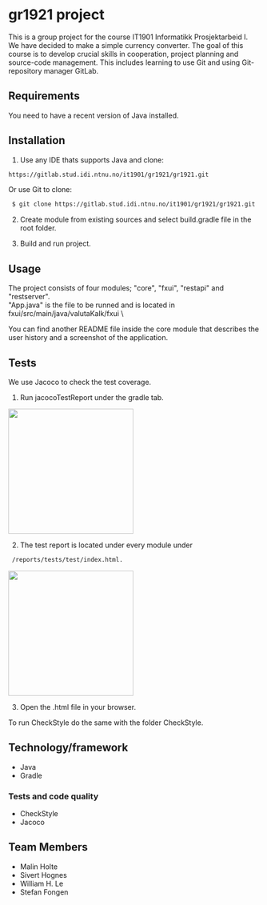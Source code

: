 # **gr1921 project**

This is a group project for the course IT1901 Informatikk Prosjektarbeid I. We have decided to make a simple currency converter.
The goal of this course is to develop crucial skills in cooperation, project planning and source-code management. This includes learning
to use Git and using Git-repository manager GitLab.

## Requirements

You need to have a recent version of Java installed.

## Installation

1. Use any IDE thats supports Java and clone: 

```bash
https://gitlab.stud.idi.ntnu.no/it1901/gr1921/gr1921.git
```

Or use Git to clone:

```bash
 $ git clone https://gitlab.stud.idi.ntnu.no/it1901/gr1921/gr1921.git
```

2. Create module from existing sources and select build.gradle file in the root folder.

3. Build and run project.

## Usage


The project consists of four modules; "core", "fxui", "restapi" and "restserver". \
"App.java" is the file to be runned and is located in fxui/src/main/java/valutaKalk/fxui \

You can find another README file inside the core module that describes the user history and a screenshot of the application.

## Tests
We use Jacoco to check the test coverage.


1. Run jacocoTestReport under the gradle tab. 
<img src="/uploads/4e26ced24e5ced2961c846bceea435b9/Skjermbilde_2019-11-07_kl._14.34.50.png"  width="250">


2. The test report is located under every module under
```bash
 /reports/tests/test/index.html.
```
<img src="/uploads/9ceb93349052727f3b962af0f3d08926/Skjermbilde_2019-11-07_kl._14.41.47.png"  width="250">




3. Open the .html file in your browser.


To run CheckStyle do the same with the folder CheckStyle.




## Technology/framework
* Java
* Gradle

### Tests and code quality
*  CheckStyle
*  Jacoco


## Team Members
*  Malin Holte
*  Sivert Hognes
*  William H. Le
*  Stefan Fongen





